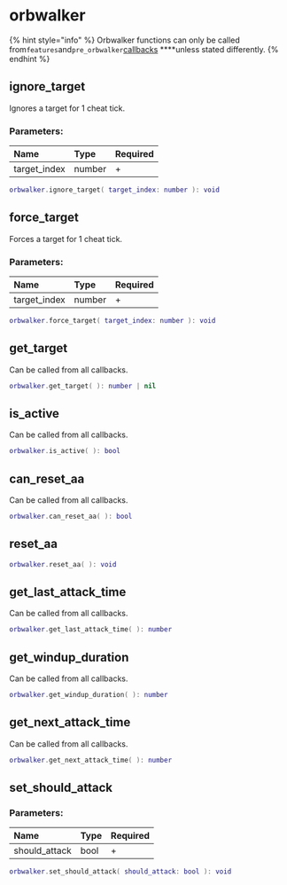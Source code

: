 # orbwalker

{% hint style="info" %}
Orbwalker functions can only be called from`features`and`pre_orbwalker`[callbacks](../../#available-callbacks) ****unless stated differently.
{% endhint %}

## ignore\_target

Ignores a target for 1 cheat tick.

### Parameters:

| Name | Type | Required |
| :--- | :--- | :--- |
| target\_index | number | + |

```lua
orbwalker.ignore_target( target_index: number ): void
```

## force\_target

Forces a target for 1 cheat tick.

### Parameters:

| Name | Type | Required |
| :--- | :--- | :--- |
| target\_index | number | + |

```lua
orbwalker.force_target( target_index: number ): void
```

## get\_target

Can be called from all callbacks.

```lua
orbwalker.get_target( ): number | nil
```

## is\_active

Can be called from all callbacks.

```lua
orbwalker.is_active( ): bool
```

## can\_reset\_aa

Can be called from all callbacks.

```lua
orbwalker.can_reset_aa( ): bool
```

## reset\_aa

```lua
orbwalker.reset_aa( ): void
```

## get\_last\_attack\_time

Can be called from all callbacks.

```lua
orbwalker.get_last_attack_time( ): number
```

## get\_windup\_duration

Can be called from all callbacks.

```lua
orbwalker.get_windup_duration( ): number
```

## get\_next\_attack\_time

Can be called from all callbacks.

```lua
orbwalker.get_next_attack_time( ): number
```

## set\_should\_attack

### Parameters:

| Name | Type | Required |
| :--- | :--- | :--- |
| should\_attack | bool | + |

```lua
orbwalker.set_should_attack( should_attack: bool ): void
```

